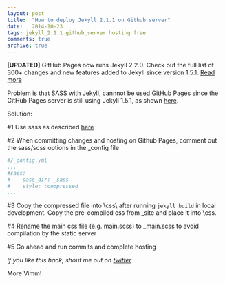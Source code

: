 ```yaml
---
layout: post
title:  "How to deploy Jekyll 2.1.1 on Github server"
date:   2014-10-23
tags: jekyll_2.1.1 github_server hosting free
comments: true
archive: true
---
```

<strong>[UPDATED]</strong> GitHub Pages now runs Jekyll 2.2.0.
Check out the full list of 300+ changes and new features added to Jekyll since version 1.5.1.
[Read more](https://github.com/blog/1867-github-pages-now-runs-jekyll-2-2-0)

Problem is that SASS with Jekyll, cannnot be used GitHub Pages since the GitHub Pages server is still using Jekyll 1.5.1, as shown [here](https://pages.github.com/versions/).

Solution:

\#1 Use sass as described [here](http://jekyllrb.com/docs/assets/)

\#2 When committing changes and hosting on Github Pages, comment out the sass/scss options in the _config file

``` yaml
#/_config.yml
...
#sass:
#    sass_dir: _sass
#    style: :compressed
...
```
\#3 Copy the compressed file into \css\ after running `jekyll build` in local development. Copy the pre-compiled css from _site and place it into \css\.

\#4 Rename the main css file (e.g. main.scss) to _main.scss to avoid compilation by the static server

\#5 Go ahead and run commits and complete hosting

_If you like this hack, shout me out on [twitter](https://twitter.com/_nadjetey)_

More Vimm!
